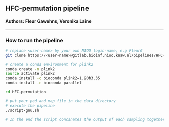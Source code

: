 ## HFC-permutation pipeline

#### Authors: Fleur Gawehns, Veronika Laine

------------------------------------------

### How to run the pipeline
```bash
# replace <user-name> by your own NIOO login-name, e.g FleurG
git clone https://<user-name>@gitlab.bioinf.nioo.knaw.nl/pipelines/HFC-permutation.git

# create a conda environment for plink2
conda create -n plink2
source activate plink2
conda install -c bioconda plink2=1.90b3.35
conda install -c bioconda parallel

cd HFC-permutation

# put your ped and map file in the data directory
# execute the pipeline
./script-gnu.sh

# In the end the script concanates the output of each sampling together. You can find the output in 'results'

```
